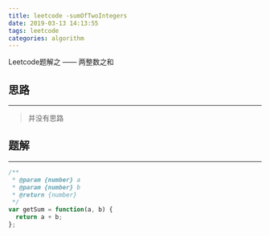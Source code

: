 ```yaml
---
title: leetcode -sumOfTwoIntegers
date: 2019-03-13 14:13:55
tags: leetcode
categories: algorithm
---
```


Leetcode题解之 —— 两整数之和


<!-- more -->


## 思路

------

> 并没有思路

## 题解

------

```js
/**
 * @param {number} a
 * @param {number} b
 * @return {number}
 */
var getSum = function(a, b) {
  return a + b;
};
```